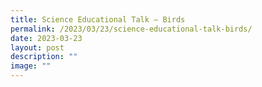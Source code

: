 ```yaml
---
title: Science Educational Talk – Birds
permalink: /2023/03/23/science-educational-talk-birds/
date: 2023-03-23
layout: post
description: ""
image: ""
---
```

